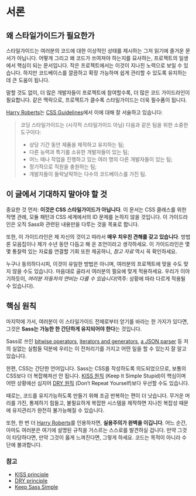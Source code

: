 
# 서론

## 왜 스타일가이드가 필요한가

스타일가이드는 여러분의 코드에 대한 이상적인 상태를 제시하는 그저 읽기에 즐거운 문서가 아닙니다. 어떻게 그리고 왜 코드가 쓰여져야 하는지를 묘사하는, 프로젝트의 일생에서 핵심이 되는 문서입니다. 작은 프로젝트에서는 이것이 지나친 노력으로 보일 수 있습니다. 하지만 코드베이스를 깔끔하고 확장 가능하며 쉽게 관리할 수 있도록 유지하는 데 큰 도움이 됩니다.

말할 것도 없이, 더 많은 개발자들이 프로젝트에 참여할수록, 더 많은 코드 가이드라인이 필요합니다. 같은 맥락으로, 프로젝트가 클수록 스타일가이드는 더욱 필수품이 됩니다.

[Harry Roberts](http://csswizardry.com)는 [CSS Guidelines](http://cssguidelin.es/#the-importance-of-a-styleguide)에서 이에 대해 잘 서술하고 있습니다:

<blockquote>
  <p>코딩 스타일가이드는 (시각적 스타일가이드 아님) 다음과 같은 팀을 위한 소중한 도구이다:</p>
  <ul>
    <li>상당 기간 동안 제품을 제작하고 유지하는 팀;</li>
    <li>다른 능력과 특기를 소유한 개발자들이 있는 팀;</li>
    <li>어느 때나 작업을 진행하고 있는 여러 명의 다른 개발자들이 있는 팀;</li>
    <li>정기적으로 직원을 충원하는 팀;</li>
    <li>개발자들이 들락날락하는 다수의 코드베이스를 가진 팀.</li>
  </ul>
</blockquote>

## 이 글에서 기대하지 말아야 할 것

중요한 것 먼저: **이것은 CSS 스타일가이드가 아닙니다**. 이 문서는 CSS 클래스를 위한 작명 관례, 모듈 패턴과 CSS 세계에서의 ID 문제를 논하지 않을 것입니다. 이 가이드라인은 오직 Sass와 관련된 내용만을 다루는 것을 목표로 합니다.

또한, 이 가이드라인은 제 자신의 것이고 따라서 **매우 치우친 견해를 갖고 있습니다**. 방법론 모음집이나 제가 수년 동안 다듬고 해 온 조언이라고 생각하세요. 이 가이드라인은 몇몇 통찰력 있는 자료를 연결할 기회 또한 제공하니, *참고 자료* 역시 꼭 확인하세요.

누구나 동의하다시피, 이것이 유일한 방법은 아니며, 여러분의 프로젝트에 맞을 수도 맞지 않을 수도 있습니다. 마음대로 골라서 여러분의 필요에 맞게 적용하세요. 우리가 이야기하듯이, *여러분 자동차의 연비는 다를 수 있습니다*(역주: 상황에 따라 다르게 적용될 수 있습니다).

## 핵심 원칙

마지막에 가서, 여러분이 이 스타일가이드 전체로부터 얻기를 바라는 한 가지가 있다면, 그것은 **Sass는 가능한 한 간단하게 유지되어야 한다**는 것입니다.

Sass로 쓰인 [bitwise operators](https://github.com/HugoGiraudel/SassyBitwise), [iterators and generators](https://github.com/HugoGiraudel/SassyIteratorsGenerators), [a JSON parser](https://github.com/HugoGiraudel/SassyJSON) 등 저의 실없는 실험들 덕분에 우리는 이 전처리기를 가지고 어떤 일을 할 수 있는지 잘 알고 있습니다.

한편, CSS는 간단한 언어입니다. Sass는 CSS를 작성하도록 의도되었으므로, 보통의 CSS보다 더 복잡해져선 안 됩니다. [KISS 원칙](http://en.wikipedia.org/wiki/KISS_principle) (Keep It Simple Stupid)이 핵심이며 어떤 상황에선 심지어 [DRY 원칙](http://en.wikipedia.org/wiki/Don%27t_repeat_yourself) (Don’t Repeat Yourself)보다 우선할 수도 있습니다.

때로는, 코드를 유지가능하도록 만들기 위해 조금 반복하는 편이 더 낫습니다. 무거운 머리를 가진, 통제하기 힘들고, 불필요하게 복잡한 시스템을 제작하면 지나친 복잡성 때문에 유지관리가 완전히 불가능해질 수 있습니다.

또한, 한 번 더 [Harry Roberts](https://csswizardry.com)를 인용하자면, **실용주의가 완벽을 이깁니다**. 어느 순간, 아마도 여러분은 여기에 설명된 규칙을 거스르는 스스로를 발견하실 겁니다. 만약 그것이 타당하다면, 만약 그것이 옳게 느껴진다면, 그렇게 하세요. 코드는 목적이 아니라 수단에 불과합니다.

### 참고

* [KISS principle](http://en.wikipedia.org/wiki/KISS_principle)
* [DRY principle](http://en.wikipedia.org/wiki/Don%27t_repeat_yourself)
* [Keep Sass Simple](http://www.sitepoint.com/keep-sass-simple/)
